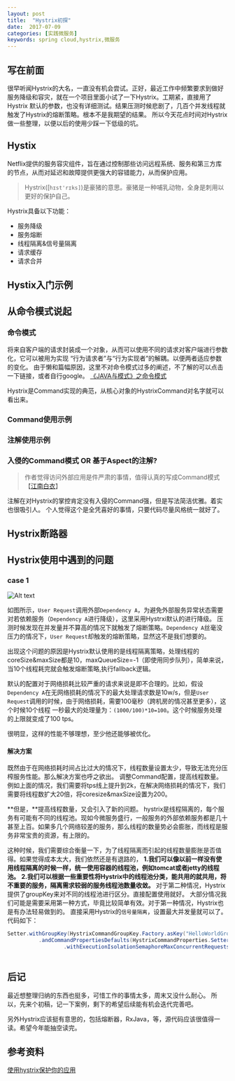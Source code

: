 ```yaml
---
layout: post
title:  "Hystrix初探"
date:  2017-07-09
categories: [实践微服务]
keywords: spring cloud,hystrix,微服务
---
```


## 写在前面
很早听闻Hystrix的大名，一直没有机会尝试。正好，最近工作中频繁要求到做好服务降级和容灾，就在一个项目里面小试了一下Hystrix。工期紧，直接用了Hystrix 默认的参数，也没有详细测试。结果压测时候悲剧了，几百个并发线程就触发了Hystrix的熔断策略。根本不是我期望的结果。
所以今天花点时间对Hystrix做一些整理，以便以后的使用少踩一下低级的坑。

## Hystix
Netflix提供的服务容灾组件，旨在通过控制那些访问远程系统、服务和第三方库的节点，从而对延迟和故障提供更强大的容错能力，从而保护应用。
>Hystrix([`hɪst'rɪks]`)是豪猪的意思。豪猪是一种哺乳动物，全身是刺用以更好的保护自己。

Hystrix具备以下功能：
- 服务降级
- 服务熔断
- 线程隔离&信号量隔离
- 请求缓存
- 请求合并

## Hystix入门示例

## 从命令模式说起
### 命令模式
将来自客户端的请求封装成一个对象，从而可以使用不同的请求对客户端进行参数化，它可以被用为实现 “行为请求者”与“行为实现者”的解耦。以便两者适应参数的变化。
由于懒和篇幅原因，这里不对命令模式过多的阐述，不了解的可以点击一下链接，或者自行google。
[《JAVA与模式》之命令模式](http://www.cnblogs.com/java-my-life/archive/2012/06/01/2526972.html)

Hystrix是Command实现的典范，从核心对象的HystrixCommand对名字就可以看出来。


### Command使用示例
### 注解使用示例

### 入侵的Command模式 OR 基于Aspect的注解?
>作者觉得访问外部应用是件严肃的事情，值得认真的写成Command模式【[江南白衣](https://github.com/springside/springside4/wiki/Hystrix)】

注解在对Hystrix的掌控肯定没有入侵的Command强，但是写法简洁优雅。着实也很吸引人。
个人觉得这个是全凭喜好的事情，只要代码尽量风格统一就好了。

## Hystrix断路器


## Hystrix使用中遇到的问题

### case 1
![Alt text](images/hystrix_soa1.png)

如图所示，`User Request`调用外部`Dependency A`，为避免外部服务异常状态需要对若依赖服务（`Dependency A`进行降级），这里采用Hystrxi默认的进行降级。
压测时候发现在并发量并不算高的情况下就触发了熔断策略。`Dependency A`丝毫没压力的情况下，`User Request`却触发的熔断策略，显然这不是我们想要的。

出现这个问题的原因是Hystrix默认使用的是线程隔离策略，处理线程的coreSize&maxSize都是10，maxQueueSize=-1（即使用同步队列），简单来说，当10个线程耗完就会触发熔断策略,执行fallback逻辑。

默认的配置对于网络损耗比较严重的请求来说是即不合理的。比如，假设`Dependency A`在无网络损耗的情况下的最大处理请求数是10w/s，但是`User Request`调用的时候，由于网络损耗，需要100毫秒（跨机房的情况甚至更多），这个时候10个线程 一秒最大的处理量为：`(1000/100)*10=100`。这个时候服务处理的上限就变成了100 tps。

很明显，这样的性能不够理想，至少他还能够被优化。
#### 解决方案
既然由于在网络损耗时间占比过大的情况下，线程数量设置太少，导致无法充分压榨服务性能。那么解决方案也呼之欲出。
调整Command配置，提高线程数量。例如上面的情况，我们需要将tps线上提升到2k，在解决网络损耗的情况下，我们需要将线程数扩大20倍，将coresize&maxSize设置为200。

**但是，**提高线程数量，又会引入了新的问题。
hystrix是线程隔离的，每个服务有可能有不同的线程池。现如今微服务盛行，一般服务的外部依赖服务都是几十甚至上百。如果多几个网络较差的服务，那么线程的数量势必会膨胀，而线程是服务非常宝贵的资源，有上限的。

这种时候，我们需要综合衡量一下，为了线程隔离而引起的线程数量膨胀是否值得。如果觉得成本太大，我们依然还是有退路的，
**1.我们可以像以前一样没有使用线程隔离的时候一样，统一使用容器的线程池，例如tomcat或者jetty的线程池。**
**2.我们可以根据一些重要性将Hystrix中的线程池分类，能共用的就共用，将不重要的服务，隔离需求较弱的服务线程池数量收敛。**
对于第二种情况，Hystrix提供了groupKey来对不同的线程池进行区分。直接配置使用就好。
大部分情况我们可能是需要采用第一种方式，毕竟比较简单有效。对于第一种情况，Hystrix也是有办法轻易做到的。
直接采用Hystrix的`信号量隔离`，设置最大并发量就可以了。代码如下：
```java
Setter.withGroupKey(HystrixCommandGroupKey.Factory.asKey("HelloWorldGroup"))
          .andCommandPropertiesDefaults(HystrixCommandProperties.Setter()
                  .withExecutionIsolationSemaphoreMaxConcurrentRequests(100000)            .withExecutionIsolationStrategy(HystrixCommandProperties.ExecutionIsolationStrategy.SEMAPHORE));
                  
```


## 后记

最近想整理归纳的东西也挺多，可惜工作的事情太多，周末又没什么耐心。
所以，先来个初稿，记一下案例，剩下的希望后续能有机会迭代完善吧。

另外Hystrix应该挺有意思的，包括熔断器，RxJava，等，源代码应该很值得一读。希望今年能抽空读完。


## 参考资料

[使用hystrix保护你的应用](http://kriszhang.com/hystrix_defend_your_webapp/)


  